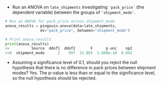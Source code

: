 - Run an ANOVA on `late_shipments` investigating `'pack_price'` (the dependent variable) between the groups of `'shipment_mode'`.
```Python
# Run an ANOVA for pack_price across shipment_mode
anova_results = pingouin.anova(data=late_shipments, 
				dv="pack_price", between="shipment_mode")

# Print anova_results
print(anova_results)
>>          Source  ddof1  ddof2       F      p-unc    np2 
>>0  shipment_mode      2    997  21.865  5.089e-10  0.042
```
- Assuming a significance level of 0.1, should you reject the null hypothesis that there is no difference in pack prices between shipment modes?
Yes. The p-value is less than or equal to the significance level, so the null hypothesis should be rejected.